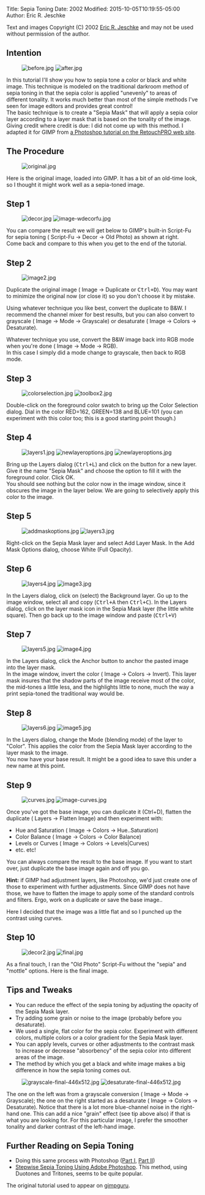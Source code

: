 Title: Sepia Toning
Date: 2002
Modified: 2015-10-05T10:19:55-05:00
Author: Eric R. Jeschke


Text and images Copyright (C) 2002 [Eric R. Jeschke](mailto:ericNOSPAM@redskiesatnight.com) and may not be used without permission of the author.

## Intention

<figure>
<img src="{filename}before.jpg" alt="before.jpg"/>
<img src="{filename}after.jpg" alt="after.jpg"/>
</figure>

In this tutorial I'll show you how to sepia tone a color or black and white image. This technique is modeled on the traditional darkroom method of sepia toning in that the sepia color is applied "unevenly" to areas of different tonality. It works much better than most of the simple methods I've seen for image editors and provides great control!  
The basic technique is to create a "Sepia Mask" that will apply a sepia color layer according to a layer mask that is based on the tonality of the image.  
Giving credit where credit is due: I did not come up with this method. I adapted it for GIMP from [a Photoshop tutorial on the RetouchPRO web site](http://www.retouchpro.com/tutorials/lum-mask-sepia.html).

## The Procedure

<figure>
<img src="{filename}original.jpg" alt="original.jpg"/>
</figure>

Here is the original image, loaded into GIMP. It has a bit of an old-time look, so I thought it might work well as a sepia-toned image.

## Step 1

<figure>
<img src="{filename}decor.jpg" alt="decor.jpg"/>
<img src="{filename}image-wdecorfu.jpg" alt="image-wdecorfu.jpg"/>
</figure>

You can compare the result we will get below to GIMP's built-in Script-Fu for sepia toning (<span class="filter"><Image> Script-Fu -> Decor -> Old Photo</span>) as shown at right.  
Come back and compare to this when you get to the end of the tutorial.

## Step 2

<figure>
<img src="{filename}image2.jpg" alt="image2.jpg"/>
</figure>

Duplicate the original image (<span class="filter"><Image> Image -> Duplicate</span> or <kbd>Ctrl+D</kbd>). You may want to minimize the original now (or close it) so you don't choose it by mistake.

Using whatever technique you like best, convert the duplicate to B&W. I recommend the channel mixer for best results, but you can also convert to grayscale (<span class="filter"><Image> Image -> Mode -> Grayscale</span>) or desaturate (<span class="filter"><Image> Image -> Colors -> Desaturate</span>).

Whatever technique you use, convert the B&W image back into RGB mode when you're done (<span class="filter"><Image> Image -> Mode -> RGB</span>).  
In this case I simply did a mode change to grayscale, then back to RGB mode.

## Step 3

<figure>
<img src="{filename}colorselection.jpg" alt="colorselection.jpg"/>
<img src="{filename}toolbox2.jpg" alt="toolbox2.jpg"/>
</figure>

Double-click on the foreground color swatch to bring up the Color Selection dialog. Dial in the color RED=162, GREEN=138 and BLUE=101 (you can experiment with this color too; this is a good starting point though.)

## Step 4

<figure>
<img src="{filename}layers1.jpg" alt="layers1.jpg"/>
<img src="{filename}newlayeroptions.jpg" alt="newlayeroptions.jpg"/>
<img src="{filename}layers2.jpg" alt="newlayeroptions.jpg"/>
</figure>

Bring up the Layers dialog (<kbd>Ctrl+L</kbd>) and click on the button for a new layer. Give it the name "Sepia Mask" and choose the option to fill it with the foreground color. Click OK.  
You should see nothing but the color now in the image window, since it obscures the image in the layer below. We are going to selectively apply this color to the image.

## Step 5

<figure>
<img src="{filename}addmaskoptions.jpg" alt="addmaskoptions.jpg"/>
<img src="{filename}layers3.jpg" alt="layers3.jpg"/>
</figure>

Right-click on the Sepia Mask layer and select Add Layer Mask. In the Add Mask Options dialog, choose White (Full Opacity).

## Step 6

<figure>
<img src="{filename}layers4.jpg" alt="layers4.jpg"/>
<img src="{filename}image3.jpg" alt="image3.jpg"/>
</figure>

In the Layers dialog, click on (select) the Background layer. Go up to the image window, select all and copy (<kbd>Ctrl+A</kbd> then <kbd>Ctrl+C</kbd>). In the Layers dialog, click on the layer mask icon in the Sepia Mask layer (the little white square). Then go back up to the image window and paste (<kbd>Ctrl+V</kbd>)

## Step 7

<figure>
<img src="{filename}layers5.jpg" alt="layers5.jpg"/>
<img src="{filename}image4.jpg" alt="image4.jpg"/>
</figure>

In the Layers dialog, click the Anchor button to anchor the pasted image into the layer mask.  
In the image window, invert the color (<span class="filter"><Image> Image -> Colors -> Invert</span>). This layer mask insures that the shadow parts of the image receive most of the color, the mid-tones a little less, and the highlights little to none, much the way a print sepia-toned the traditional way would be.

## Step 8

<figure>
<img src="{filename}layers6.jpg" alt="layers6.jpg"/>
<img src="{filename}image5.jpg" alt="image5.jpg"/>
</figure>

In the Layers dialog, change the Mode (blending mode) of the layer to "Color". This applies the color from the Sepia Mask layer according to the layer mask to the image.  
You now have your base result. It might be a good idea to save this under a new name at this point.

## Step 9

<figure>
<img src="{filename}curves.jpg" alt="curves.jpg"/>
<img src="{filename}image-curves.jpg" alt="image-curves.jpg"/>
</figure>

Once you've got the base image, you can duplicate it (Ctrl+D), flatten the duplicate (<span class="filter"><Image> Layers -> Flatten Image</span>) and then experiment with:

*   Hue and Saturation (<span class="filter"><Image> Image -> Colors -> Hue..Saturation</span>)
*   Color Balance (<span class="filter"><Image> Image -> Colors -> Color Balance</span>)
*   Levels or Curves (<span class="filter"><Image> Image -> Colors -> Levels|Curves</span>)
*   etc. etc!

You can always compare the result to the base image. If you want to start over, just duplicate the base image again and off you go.

**Hint:** if GIMP had adjustment layers, like Photoshop, we'd just create one of those to experiment with further adjustments. Since GIMP does not have those, we have to flatten the image to apply some of the standard controls and filters. Ergo, work on a duplicate or save the base image..

Here I decided that the image was a little flat and so I punched up the contrast using curves.

## Step 10

<figure>
<img src="{filename}decor2.jpg" alt="decor2.jpg"/>
<img src="{filename}final.jpg" alt="final.jpg"/>
</figure>

As a final touch, I ran the "Old Photo" Script-Fu without the "sepia" and "mottle" options. Here is the final image.

## Tips and Tweaks

*   You can reduce the effect of the sepia toning by adjusting the opacity of the Sepia Mask layer.
*   Try adding some grain or noise to the image (probably before you desaturate).
*   We used a single, flat color for the sepia color. Experiment with different colors, multiple colors or a color gradient for the Sepia Mask layer.
*   You can apply levels, curves or other adjustments to the contrast mask to increase or decrease "absorbency" of the sepia color into different areas of the image.
*   The method by which you get a black and white image makes a big difference in how the sepia toning comes out.

<figure>
<img src="{filename}grayscale-final-446x512.jpg" alt="grayscale-final-446x512.jpg"/>
<img src="{filename}desaturate-final-446x512.jpg" alt="desaturate-final-446x512.jpg"/>
</figure>

The one on the left was from a grayscale conversion (<span class="filter"><Image> Image -> Mode -> Grayscale</span>); the one on the right started as a desaturate (<span class="filter"><Image> Image -> Colors -> Desaturate</span>). Notice that there is a lot more blue-channel noise in the right-hand one. This can add a nice "grain" effect (see tip above also) if that is what you are looking for. For this particular image, I prefer the smoother tonality and darker contrast of the left-hand image.

## Further Reading on Sepia Toning

*   Doing this same process with Photoshop ([Part I](http://www.retouchpro.com/tutorials/lum-mask-sepia.html), [Part II](http://www.retouchpro.com/tutorials/lum-mask-sepia2.html))
*   [Stepwise Sepia Toning Using Adobe Photoshop](http://www.photo.net/photo/sepia/index). This method, using Duotones and Tritones, seems to be quite popular.

The original tutorial used to appear on [gimpguru](https://web.archive.org/web/20140704035654/http://gimpguru.org/tutorials/sepiatoning2/).
